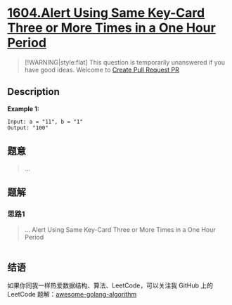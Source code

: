 # [1604.Alert Using Same Key-Card Three or More Times in a One Hour Period][title]

> [!WARNING|style:flat]
> This question is temporarily unanswered if you have good ideas. Welcome to [Create Pull Request PR](https://github.com/kylesliu/awesome-golang-algorithm)

## Description

**Example 1:**

```
Input: a = "11", b = "1"
Output: "100"
```

## 题意
> ...

## 题解

### 思路1
> ...
Alert Using Same Key-Card Three or More Times in a One Hour Period
```go
```


## 结语

如果你同我一样热爱数据结构、算法、LeetCode，可以关注我 GitHub 上的 LeetCode 题解：[awesome-golang-algorithm][me]

[title]: https://leetcode.com/problems/alert-using-same-key-card-three-or-more-times-in-a-one-hour-period/
[me]: https://github.com/kylesliu/awesome-golang-algorithm
